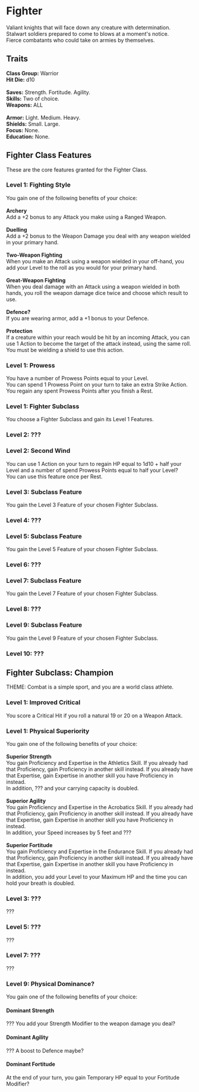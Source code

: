 # Fighter
Valiant knights that will face down any creature with determination. <br>
Stalwart soldiers prepared to come to blows at a moment's notice. <br>
Fierce combatants who could take on armies by themselves. <br>

## Traits
**Class Group:** Warrior <br>
**Hit Die:** d10 <br>
<br>
**Saves:** Strength. Fortitude. Agility. <br>
**Skills:** Two of choice. <br>
**Weapons:** ALL <br>
<br>
**Armor:** Light. Medium. Heavy. <br>
**Shields:** Small. Large. <br>
**Focus:** None. <br>
**Education:** None. <br>

## Fighter Class Features
These are the core features granted for the Fighter Class.

### Level 1: Fighting Style
You gain one of the following benefits of your choice:
<br><br>
**Archery** <br>
Add a +2 bonus to any Attack you make using a Ranged Weapon.
<br><br>
**Duelling** <br>
Add a +2 bonus to the Weapon Damage you deal with any weapon wielded in your primary hand.
<br><br>
**Two-Weapon Fighting** <br>
When you make an Attack using a weapon wielded in your off-hand, you add your Level to the roll as you would for your primary hand.
<br><br>
**Great-Weapon Fighting** <br>
When you deal damage with an Attack using a weapon wielded in both hands, you roll the weapon damage dice twice and choose which result to use.
<br><br>
**Defence?** <br>
If you are wearing armor, add a +1 bonus to your Defence.
<br><br>
**Protection** <br>
If a creature within your reach would be hit by an incoming Attack, you can use 1 Action to become the target of the attack instead, using the same roll. <br>
You must be wielding a shield to use this action.

### Level 1: Prowess
You have a number of Prowess Points equal to your Level. <br>
You can spend 1 Prowess Point on your turn to take an extra Strike Action. <br>
You regain any spent Prowess Points after you finish a Rest.
### Level 1: Fighter Subclass
You choose a Fighter Subclass and gain its Level 1 Features.

### Level 2: ???

### Level 2: Second Wind
You can use 1 Action on your turn to regain HP equal to 1d10 + half your Level and a number of spend Prowess Points equal to half your Level? <br>
You can use this feature once per Rest.

### Level 3: Subclass Feature
You gain the Level 3 Feature of your chosen Fighter Subclass.

### Level 4: ???

### Level 5: Subclass Feature
You gain the Level 5 Feature of your chosen Fighter Subclass.

### Level 6: ???

### Level 7: Subclass Feature
You gain the Level 7 Feature of your chosen Fighter Subclass.

### Level 8: ???

### Level 9: Subclass Feature
You gain the Level 9 Feature of your chosen Fighter Subclass.

### Level 10: ???

## Fighter Subclass: Champion
THEME: Combat is a simple sport, and you are a world class athlete.

### Level 1: Improved Critical
You score a Critical Hit if you roll a natural 19 or 20 on a Weapon Attack.
### Level 1: Physical Superiority
You gain one of the following benefits of your choice:
<br><br>
**Superior Strength** <br>
You gain Proficiency and Expertise in the Athletics Skill. If you already had that Proficiency, gain Proficiency in another skill instead. If you already have that Expertise, gain Expertise in another skill you have Proficiency in instead. <br>
In addition, ??? and your carrying capacity is doubled.
<br><br>
**Superior Agility** <br>
You gain Proficiency and Expertise in the Acrobatics Skill. If you already had that Proficiency, gain Proficiency in another skill instead. If you already have that Expertise, gain Expertise in another skill you have Proficiency in instead. <br>
In addition, your Speed increases by 5 feet and ???
<br><br>
**Superior Fortitude** <br>
You gain Proficiency and Expertise in the Endurance Skill. If you already had that Proficiency, gain Proficiency in another skill instead. If you already have that Expertise, gain Expertise in another skill you have Proficiency in instead. <br>
In addition, you add your Level to your Maximum HP and the time you can hold your breath is doubled.

### Level 3: ???
???

### Level 5: ???
???

### Level 7: ???
???

### Level 9: Physical Dominance?
You gain one of the following benefits of your choice:
#### Dominant Strength
??? You add your Strength Modifier to the weapon damage you deal?
#### Dominant Agility
??? A boost to Defence maybe?
#### Dominant Fortitude
At the end of your turn, you gain Temporary HP equal to your Fortitude Modifier?
